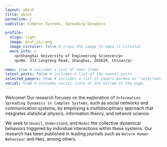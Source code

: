 ```yaml
---
layout: about
title: about
permalink: /
subtitle: Complex Systems, Spreading Dynamics

profile:
  align: right
  image: prof_pic.png
  image_circular: false # crops the image to make it circular
  more_info: >
    <p>Shanghai University of Engineering Science</p>
    <p>No. 333 Longteng Road, Shanghai, 201620, China</p>

news: true # includes a list of news items
latest_posts: false # includes a list of the newest posts
selected_papers: true # includes a list of papers marked as "selected={true}"
social: true # includes social icons at the bottom of the page
---
```


Welcome! Our research focuses on the exploration of `Information Spreading Dynamics in Complex Systems`, such as social networks and communication systems, by employing a multidisciplinary approach that integrates statistical physics, information theory, and network science. 

We seek to `Unveil`, `Understand`, and `Model` the collective dynamical behaviors triggered by individual interactions within these systems. Our research has been published in leading journals such as `Nature Human Behaviour` and `PNAS`, among others.
